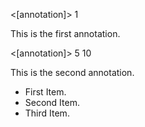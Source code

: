<[annotation]> 1

This is the first annotation.

<[annotation]> 5 10

This is the second annotation.

- First Item.
- Second Item.
- Third Item.
